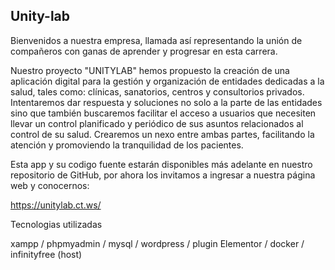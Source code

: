 
## Unity-lab

Bienvenidos a nuestra empresa, llamada así representando la unión de compañeros con ganas de aprender y progresar en esta carrera.


Nuestro proyecto "UNITYLAB" hemos propuesto la creación de una aplicación digital para la gestión y organización de entidades dedicadas a la salud, tales como: clínicas, sanatorios, centros y consultorios privados.
Intentaremos dar respuesta y soluciones no solo a la parte de las entidades sino que también buscaremos facilitar el acceso a usuarios que necesiten llevar un control planificado y periódico de sus asuntos relacionados al control de su salud.
Crearemos un nexo entre ambas partes, facilitando la atención y promoviendo la tranquilidad de los pacientes.


Esta app y su codigo fuente estarán disponibles más adelante en nuestro repositorio de GitHub, por ahora los invitamos a ingresar a nuestra página web y conocernos:

https://unitylab.ct.ws/

Tecnologias utilizadas

xampp / phpmyadmin / mysql / wordpress / plugin Elementor / docker / infinityfree (host)
